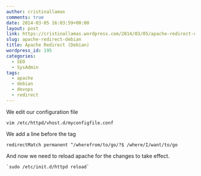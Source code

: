 ```yaml
---
author: cristinallamas
comments: true
date: 2014-03-05 16:03:59+00:00
layout: post
link: https://cristinallamas.wordpress.com/2014/03/05/apache-redirect-debian/
slug: apache-redirect-debian
title: Apache Redirect (Debian)
wordpress_id: 195
categories:
  - SEO
  - SysAdmin
tags:
  - apache
  - debian
  - devops
  - redirect
---
```


We edit our configuration file

`vim /etc/httpd/vhost.d/myconfigfile.conf`

We add a line before the tag </VirtualHost>

`redirectMatch permanent ^/wherefrom/to/go/?$ /where/I/want/to/go`

And now we need to reload apache for the changes to take effect.

    `sudo /etc/init.d/httpd reload`
